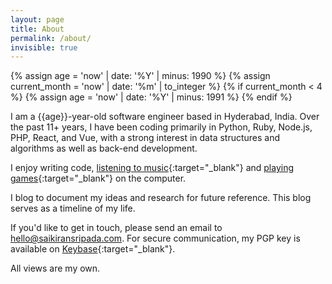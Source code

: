 ```yaml
---
layout: page
title: About
permalink: /about/
invisible: true
---
```


<div class = "page-wrapper" markdown="1">
{% assign age = 'now' | date: '%Y' | minus: 1990 %}
{% assign current_month = 'now' | date: '%m' | to_integer %}
{% if current_month < 4 %}
    {% assign age = 'now' | date: '%Y' | minus: 1991 %}
{% endif %}

I am a {{age}}-year-old software engineer based in Hyderabad, India. Over the past 11+ years, I have been coding primarily in Python, Ruby, Node.js, PHP, React, and Vue, with a strong interest in data structures and algorithms as well as back-end development.

I enjoy writing code, [listening to music](https://www.last.fm/user/thephpguy){:target="_blank"} and [playing games](https://steamcommunity.com/id/saikiransripada){:target="_blank"} on the computer.

I blog to document my ideas and research for future reference. This blog serves as a timeline of my life.

If you'd like to get in touch, please send an email to [hello@saikiransripada.com](mailto:hello@saikiransripada.com). For secure communication, my PGP key is available on [Keybase](https://keybase.io/saikiransripada){:target="_blank"}.

All views are my own.
</div>